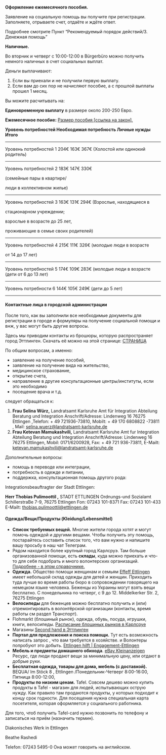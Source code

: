 
**Оформление ежемесячного пособия.**

Заявление на социальную помощь вы получите при регистрации. Заполняете, отрываете счет, отдаёте и ждёте ответ.

Подробнее смотрите Пункт “Рекомендуемый порядок действий/3. Денежная помощь”

**Наличные.**

Во вторник и четверг с 10:00-12:00 в Bürgerbüro можно получить немного наличных в счет социальных выплат.

Деньги выплачивают:

1.  Если вы приехали и не получили первую выплату.
2.  Если вам до сих пор не начисляют пособие, а с прошлой выплаты прошел 1 месяц.

Вы можите расчитывать на:

**Единовременную выплату** в размере около 200-250 Евро.

**Ежемесячное пособие:** [Размер пособия [ссылка на закон].](http://www.gesetze-im-internet.de/asylblg/__3a.html)

**Уровень потребностей Необходимая потребность Личные нужды Итого**

---

Уровень потребностей 1 204€ 163€ 367€ (Холостой или одинокий родитель)

---

Уровень потребностей 2 183€ 147€ 330€

(семейные пары в квартире/

люди в коллективном жилье)

---

Уровень потребностей 3 163€ 131€ 294€ (Взрослые, находящиеся в

стационарном учреждении;

взрослые в возрасте до 25 лет,

проживающие в семье своих родителей)

---

Уровень потребностей 4 215€ 111€ 326€ (молодые люди в возрасте

от 14 до 17 лет)

---

Уровень потребностей 5 174€ 109€ 283€ (молодые люди в возрасте (дети от 6 до 13 лет)

---

Уровень потребности 6 144€ 105€ 249€ (дети до 5 лет)

---

#### Контактные лица в городской администрации

После того, как вы заполнили все необходимые документы для регистрации в городе и формуляры на получение социальной помощи и внж, у вас могут быть другие вопросы.

Здесь мы приводим контакты из брошюры, которую распространяет город Эттлинген. Скачать её можно на этой странице: [СТРАНИЦА](https://www.ettlingen.de/informieren/aktuelles/pressemeldungen/willkomm+ukraine)

По общим вопросам, а именно:

-   заявление на получение пособий,
-   заявление на получение вида на жительство,
-   медицинское страхование,
-   открытие счета,
-   направление в другие консультационные центры/институты, если это необходимо
-   посещение врача и т.д.

следует обращаться к:

1.  **Frau Selina Würz,** Landratsamt Karlsruhe Amt für Integration Abteilung Beratung und Integration Anschrift/Adresse: Lindenweg 16 76275 Ettlingen ,Telefon: + 49 721936-73810, Mobilt: + 49 170 6808822 -73811 , Mail: [selina.wuerz@landratsamt-karlsruhe.de](mailto:selina.wuerz@landratsamt-karlsruhe.de)
2.  **Frau Ketevan Mamukashvili,** Landratsamt Karlsruhe Amt fur Integration Abteilung Beratung und Integration Anschrift/Adresse: Lindenweg 16 76275 Ettlingen, Mobil: 0171/6200928, Fax: + 49 721 936-73811, E-Mailt: [ketevan.mamukashvili@landratsamt-karlsruhe.de](mailto:ketevan.mamukashvili@landratsamt-karlsruhe.de)

Дополнительные вопросы:

-   помощь в переводе или интеграции,
-   потребность в одежде и питании,
-   поддержка, консультационная помощь другого рода:

Integrationsbeauftragter der Stadt Ettlingen:

**Нerr Thobias Pulimoottil ,** STADT ETTLINGEN Ordnungs-und Sozialamt SchillerstraBe 7-9, 76275 Ettlingen Fon: 07243 101-8371 Fax: 07243 101-433 E-Mailt: [thobias.pulimoottil@ettlingen.de](mailto:thobias.pulimoottil@ettlingen.de)

#### Одежда/Вещи/Продукты (Kleidung/Lebensmittel)

-   **Список требуемых вещей.** Многие жители города хотят и могут помочь одеждой и другими вещами. Чтобы получить эту помощь, постарайтесь составить список того, что вам нужно и напишите вашу просьбу в наш чат Телеграм.
-   Рядом находится более крупный город Карлсруэ. Там больше организованной помощи, есть **склады**, куда можно приехать и что-то для себя подобрать и много волонтерских организаций. [Подробнее - в этом справочнике.](https://ukraine-karlsruhe.github.io/FAQ/)
-   **Одежда.** Общество помощи женщинам и семьям [Effeff Ettlingen](https://goo.gl/maps/AzViTpTqHjtgqyhYA) имеет небольшой склад одежды для детей и женщин. Приходить туда лучше во время работы бюро в сопровождении говорящего на немецком языке человека. Беженцы из Украины могут взять вещи бесплатно. С понедельника по четверг, с 9 до 12. Middelkerker Str. 2, 76275 Ettlingen
-   **Велосипеды** для беженцев можно бесплатно получить и (или) отремонтировать в волонтёрской организации (контакты, время работы см раздел Транспорт).
-   Flohmarkt (блошиный рынок), одежда, обувь, посуда, игрушки, книги, велосипеды. [Расписание блошиных рынков в Карлсруе](https://www.karlsruhe-erleben.de/einkaufen/maerkte/flohmaerkte)
-   Магазины [Second hand в Эттлинген](https://www.google.com/maps/search/second+hand+ettlingen/@48.9425859,8.4038854,17z/data=!3m1!4b1)
-   **Портал для предложения и поиска помощи.** Тут есть возможность написать запрос , что вам требуется в хозяйстве. и Волонтеры попробуют это добыть. [Ettlingen hilft | Engagement-Ettlingen](https://engagement.ettlingen.de/tapp/671073)
-   **Мебель и предметы домашнего обихода**. [eBay Kleinanzeigen](https://www.ebay-kleinanzeigen.de/) Ресурс, где люди продают вещи за минимальную цену, или отдают в добрые руки.
-   **Бесплатная одежда, товары для дома, мебель (с доставкой).** BEQUA/ Im Stöck 8 , Ettlingen /Понедельник-Четверг 8:00-16:00, Пятница 8:00-12:00,
-   **Продукты по низким ценам.** Tafel. Совсем дешево можно купить продукты в Tafel - магазин для людей, испытывающих острую нужду. Как правило там продаются продукты, у которых подходит к концу срок годности. Для посещения нужна специальная карта посетителя, которая оформляется у социального работника.

Для того, чтоб получить Tafel-card нужно позвонить по телефону и записаться на приём (назначить термин).

Diakonisches Werk in Ettlingen

Beathe Rashedi

Telefon: 07243 5495-0 Она может говорить на английском.